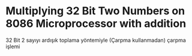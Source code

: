 # Multiplying 32 Bit Two Numbers on 8086 Microprocessor with addition
32 Bit 2 sayıyı ardışık toplama yöntemiyle (Çarpma kullanmadan) çarpma işlemi
